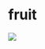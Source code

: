 # fruit
<img src="http://b37.photo.store.qq.com/psu?/87276bdf-719c-47e1-8fb8-c79757701ee9/AFyx.Az23cHpAUUSA.pB1bOIYocNyp2MdcxZwjfWzt0!/b/YQSW2hdXBQAAYnSZIRZpJQAA&a=40&b=37&bo=TQIOAgAAAAABBGA!&rf=viewer_4">
